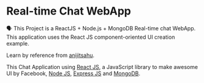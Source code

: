# Real-time Chat WebApp
🗣 This Project is a ReactJS + Node.js + MongoDB Real-time chat WebApp. This application uses the React JS component-oriented UI creation example.  

Learn by reference from [anijitsahu](https://github.com/anijitsahu).  

This Chat Application using [React JS](https://reactjs.org/docs/getting-started.html), a JavaScript library to make awesome UI by Facebook, [Node JS](https://nodejs.org/en/docs), [Express JS](https://expressjs.com/en/api.html) and [MongoDB](https://docs.mongodb.com/).
